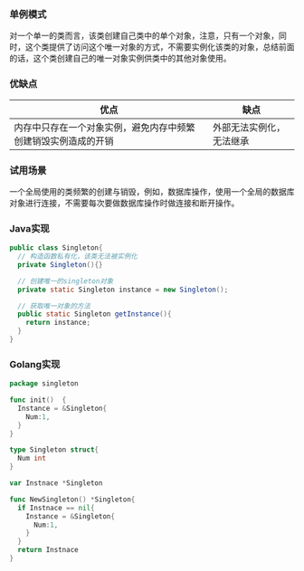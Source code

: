 ### 单例模式
对一个单一的类而言，该类创建自己类中的单个对象，注意，只有一个对象，同时，这个类提供了访问这个唯一对象的方式，不需要实例化该类的对象，总结前面的话，这个类创建自己的唯一对象实例供类中的其他对象使用。

### 优缺点
优点| 缺点
-|-
内存中只存在一个对象实例，避免内存中频繁创建销毁实例造成的开销</br> | 外部无法实例化，无法继承

### 试用场景
一个全局使用的类频繁的创建与销毁，例如，数据库操作，使用一个全局的数据库对象进行连接，不需要每次要做数据库操作时做连接和断开操作。

### Java实现
```Java
public class Singleton{
  // 构造函数私有化，该类无法被实例化
  private Singleton(){}

  // 创建唯一的singleton对象
  private static Singleton instance = new Singleton();

  // 获取唯一对象的方法
  public static Singleton getInstance(){
    return instance;
  }
}
```

### Golang实现
```Go
package singleton

func init()  {
  Instance = &Singleton{
    Num:1,
  }
}

type Singleton struct{
  Num int
}

var Instnace *Singleton

func NewSingleton() *Singleton{
  if Instnace == nil{
    Instance = &Singleton{
      Num:1,
    }
  }
  return Instnace
}

```

